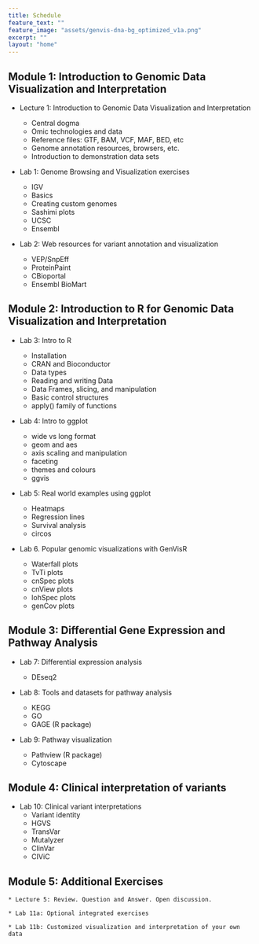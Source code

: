 ```yaml
---
title: Schedule
feature_text: ""
feature_image: "assets/genvis-dna-bg_optimized_v1a.png"
excerpt: ""
layout: "home"
---
```


## Module 1: Introduction to Genomic Data Visualization and Interpretation

* Lecture 1: Introduction to Genomic Data Visualization and Interpretation
    * Central dogma
    * Omic technologies and data
    * Reference files: GTF, BAM, VCF, MAF, BED, etc
    * Genome annotation resources, browsers, etc.
    * Introduction to demonstration data sets

* Lab 1: Genome Browsing and Visualization exercises
    * IGV
    * Basics
    * Creating custom genomes
    * Sashimi plots
    * UCSC
    * Ensembl

* Lab 2: Web resources for variant annotation and visualization
    * VEP/SnpEff
    * ProteinPaint
    * CBioportal
    * Ensembl BioMart

## Module 2: Introduction to R for Genomic Data Visualization and Interpretation

* Lab 3: Intro to R
    * Installation
    * CRAN and Bioconductor
    * Data types
    * Reading and writing Data
    * Data Frames, slicing, and manipulation
    * Basic control structures
    * apply() family of functions

* Lab 4: Intro to ggplot
    * wide vs long format
    * geom and aes
    * axis scaling and manipulation
    * faceting
    * themes and colours
    * ggvis

* Lab 5: Real world examples using ggplot
    * Heatmaps
    * Regression lines
    * Survival analysis
    * circos

* Lab 6. Popular genomic visualizations with GenVisR
    * Waterfall plots
    * TvTi plots
    * cnSpec plots
    * cnView plots
    * lohSpec plots
    * genCov plots

## Module 3: Differential Gene Expression and Pathway Analysis

* Lab 7: Differential expression analysis
    * DEseq2

* Lab 8: Tools and datasets for pathway analysis
    * KEGG
    * GO
    * GAGE (R package)

* Lab 9: Pathway visualization
    * Pathview (R package)
    * Cytoscape

## Module 4: Clinical interpretation of variants

* Lab 10: Clinical variant interpretations
    * Variant identity
    * HGVS
    * TransVar
    * Mutalyzer
    * ClinVar
    * CIViC

## Module 5: Additional Exercises

    * Lecture 5: Review. Question and Answer. Open discussion.

    * Lab 11a: Optional integrated exercises

    * Lab 11b: Customized visualization and interpretation of your own data
